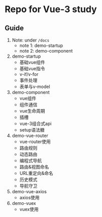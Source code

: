 # Repo for Vue-3 study
## Guide
1. Note: under `/docs`
   * note 1: demo-startup
   * note 2: demo-component 
2. demo-startup
    *  基础vue组件
    *  基础vue指令
    *  v-if/v-for
    *  事件处理
    *  表单与v-model
3. demo-component
    *  vue组件
    *  组件通信
    *  vue生命周期
    *  插槽
    *  vue-3组合式api 
    *  setup语法糖
4. demo-vue-router
    * vue-router使用
    * 路由规则
    * 动态路由
    * 编程式导航
    * 路由&视图命名
    * URL重定向&命名
    * 历史模式
    * 导航守卫
5. demo-vue-axios
    * axios使用
6. demo-vuex
    * vuex使用      